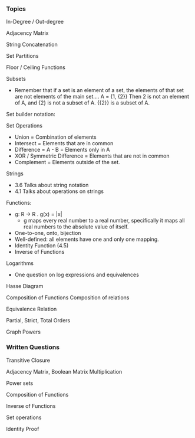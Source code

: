 ### Topics

In-Degree / Out-degree

Adjacency Matrix

String Concatenation

Set Partitions

Floor / Ceiling Functions

Subsets
- Remember that if a set is an element of a set, the elements of that set are not elements of the main set.... A = {1, {2}} Then 2 is not an element of A, and {2} is not a subset of A. {{2}} is a subset of A.

Set builder notation:

Set Operations
- Union = Combination of elements
- Intersect = Elements that are in common
- Difference = A - B = Elements only in A
- XOR / Symmetric Difference = Elements that are not in common
- Complement = Elements outside of the set.

Strings
- 3.6 Talks about string notation
- 4.1 Talks about operations on strings

Functions:
- g: R -> R . g(x) = |x| 
	-  g maps every real number to a real number, specifically it maps all real numbers to the absolute value of itself.
- One-to-one, onto, bijection
- Well-defined: all elements have one and only one mapping.
- Identity Function (4.5)
- Inverse of Functions

Logarithms
- One question on log expressions and equivalences

Hasse Diagram

Composition of Functions
Composition of relations

Equivalence Relation

Partial, Strict, Total Orders

Graph Powers

### Written Questions

Transitive Closure

Adjacency Matrix, Boolean Matrix Multiplication

Power sets

Composition of Functions

Inverse of Functions

Set operations

Identity Proof